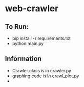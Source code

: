 # web-crawler

## To Run:
- pip install -r requirements.txt
- python main.py

## Information
- Crawler class is in crawler.py
- graphing code is in crawl_plot.py
- 